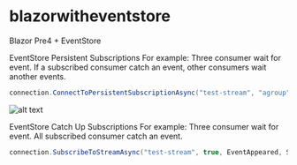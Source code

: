 # blazorwitheventstore
Blazor Pre4 + EventStore

EventStore Persistent Subscriptions
For example: Three consumer wait for event. If a subscribed consumer catch an event, other consumers wait another events.
```csharp
connection.ConnectToPersistentSubscriptionAsync("test-stream", "agroup", EventAppeared, SubscriptionDropped, userCredentials, 10, true);
```
![alt text](https://codeopinion.com/wp-content/uploads/2016/02/queue.png)

EventStore Catch Up Subscriptions
For example: Three consumer wait for event. All subscribed consumer catch an event.
```csharp
connection.SubscribeToStreamAsync("test-stream", true, EventAppeared, SubscriptionDropped, userCredentials);
```
